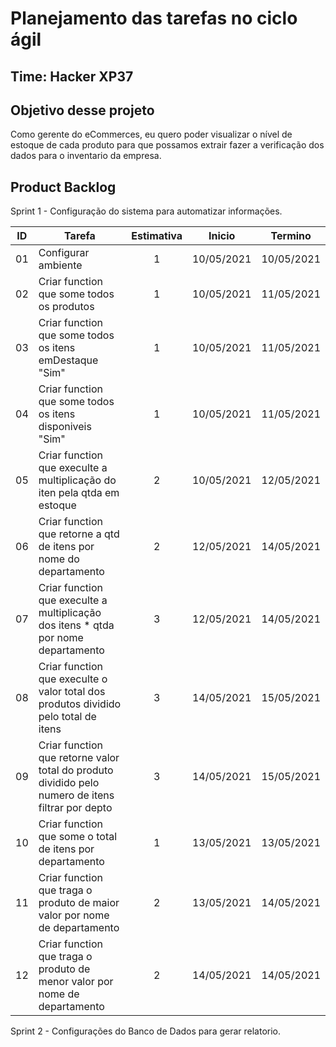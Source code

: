 
# Planejamento das tarefas no ciclo ágil

## Time: Hacker XP37

## Objetivo desse projeto
Como gerente do eCommerces, eu quero poder visualizar o nível de estoque de cada produto para que possamos extrair
fazer a verificação dos dados para o inventario da empresa.

## Product Backlog

Sprint 1 - Configuração do sistema para automatizar informações.

ID  | Tarefa                                                                                            | Estimativa  | Inicio     | Termino    |
:--:|---------------------------------------------------------------------------------------------------|:-----------:|:----------:|:----------:|
01  | Configurar ambiente                                                                               |  1          | 10/05/2021 | 10/05/2021 |
02  | Criar function que some todos os produtos                                                         |  1          | 10/05/2021 | 11/05/2021 |
03  | Criar function que some todos os itens emDestaque "Sim"                                           |  1          | 10/05/2021 | 11/05/2021 |
04  | Criar function que some todos os itens disponiveis "Sim"                                          |  1          | 10/05/2021 | 11/05/2021 |
05  | Criar function que execulte a multiplicação do iten pela qtda em estoque                          |  2          | 10/05/2021 | 12/05/2021 |
06  | Criar function que retorne a qtd de itens por nome do departamento                                |  2          | 12/05/2021 | 14/05/2021 |
07  | Criar function que execulte a multiplicação dos itens * qtda por nome departamento                |  3          | 12/05/2021 | 14/05/2021 |
08  | Criar function que execulte o valor total dos produtos dividido pelo total de itens               |  3          | 14/05/2021 | 15/05/2021 |
09  | Criar function que retorne valor total do produto dividido pelo numero de itens filtrar por depto |  3          | 14/05/2021 | 15/05/2021 |
10  | Criar function que some o total de itens por departamento                                         |  1          | 13/05/2021 | 13/05/2021 |
11  | Criar function que traga o produto de maior valor por nome de departamento                        |  2          | 13/05/2021 | 14/05/2021 |
12  | Criar function que traga o produto de menor valor por nome de departamento                        |  2          | 14/05/2021 | 14/05/2021 |

Sprint 2 - Configurações do Banco de Dados para gerar relatorio.




